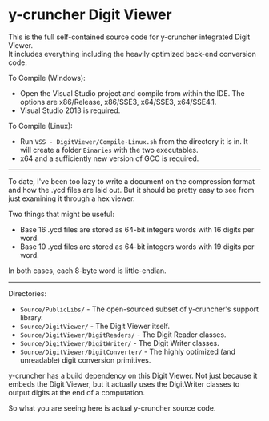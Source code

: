 y-cruncher Digit Viewer
===========

This is the full self-contained source code for y-cruncher integrated Digit Viewer.<br>
It includes everything including the heavily optimized back-end conversion code.

To Compile (Windows):
 - Open the Visual Studio project and compile from within the IDE. The options are x86/Release, x86/SSE3, x64/SSE3, x64/SSE4.1.
 - Visual Studio 2013 is required.

To Compile (Linux):
 - Run `VSS - DigitViewer/Compile-Linux.sh` from the directory it is in. It will create a folder `Binaries` with the two executables.
 - x64 and a sufficiently new version of GCC is required.

-----

To date, I've been too lazy to write a document on the compression format and how the .ycd files are laid out.
But it should be pretty easy to see from just examining it through a hex viewer.

Two things that might be useful:
 - Base 16 .ycd files are stored as 64-bit integers words with 16 digits per word.
 - Base 10 .ycd files are stored as 64-bit integers words with 19 digits per word.

In both cases, each 8-byte word is little-endian.

-----

Directories:

 - `Source/PublicLibs/` - The open-sourced subset of y-cruncher's support library.
 - `Source/DigitViewer/` - The Digit Viewer itself.
 - `Source/DigitViewer/DigitReaders/` - The Digit Reader classes.
 - `Source/DigitViewer/DigitWriter/` - The Digit Writer classes.
 - `Source/DigitViewer/DigitConverter/` - The highly optimized (and unreadable) digit conversion primitives.

y-cruncher has a build dependency on this Digit Viewer.
Not just because it embeds the Digit Viewer, but it actually uses the DigitWriter classes to output digits at the end of a computation.

So what you are seeing here is actual y-cruncher source code.
